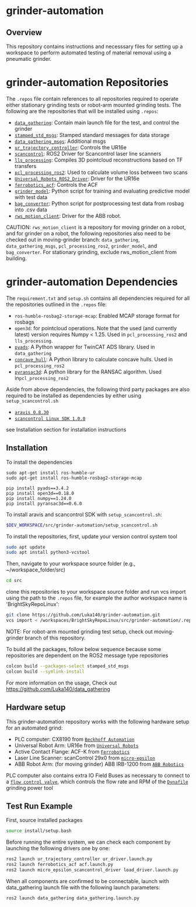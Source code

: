 # grinder-automation

## Overview
This repository contains instructions and necesssary files for setting up a workspace to perform automated testing of material removal using a pneumatic grinder. 

# grinder-automation Repositories
The `.repos` file contain references to all repositories required to operate either stationary grinding tests or robot-arm mounted grinding tests.
The following are the repositories that will be installed using `.repos`: 
- [`data_gathering`](https://github.com/Luka140/data_gathering): Contain main launch file for the test, and control the grinder
- [`stamped_std_msgs`](https://github.com/Luka140/stamped_std_msgs/tree/main): Stamped standard messages for data storage
- [`data_gathering_msgs`](https://github.com/Luka140/data_gathering_msgs): Additional msgs
- [`ur_trajectory_controller`](https://github.com/Luka140/ur_trajectory_controller): Controls the UR16e
- [`scancontrol`](https://github.com/Luka140/scancontrol/tree/ros2-devel): ROS2 Driver for Scancontrol laser line scanners
- [`lls_processing`](https://github.com/Luka140/lls_processing): Compiles 3D pointcloud reconstructions based on TF transfers
- [`pcl_processing_ros2`](https://github.com/panin-anan/pcl_processing_ros2/tree/main): Used to calculate volume loss between two scans
- [`Universal_Robots_ROS2_Driver`](https://github.com/UniversalRobots/Universal_Robots_ROS2_Driver/tree/humble): Driver for the UR16e
- [`ferrobotics_acf`](https://github.com/Luka140/ferrobotics_acf/tree/humble): Controls the ACF
- [`grinder_model`](https://github.com/panin-anan/grinder_model): Python script for training and evaluating predictive model with test data
- [`bag_converter`](https://github.com/Luka140/bag_converter): Python script for postprocessing test data from rosbag into .csv data
- [`rws_motion_client`](https://github.com/Luka140/rws_motion_client): Driver for the ABB robot.

CAUTION: `rws_motion_client` is a repository for moving grinder on a robot, and for grinder on a robot, the following repositories also need to be checked out in moving-grinder branch: 
`data_gathering`, `data_gathering_msgs`, `pcl_processing_ros2`, `grinder_model`, and `bag_converter`. For stationary grinding, exclude rws_motion_client from building.


# grinder-automation Dependencies
The `requirement.txt` and `setup.sh` contains all dependencies required for all the repositories outlined in the `.repos` file:

- `ros-humble-rosbag2-storage-mcap`: Enabled MCAP storage format for rosbags
- `open3d`: for pointcloud operations. Note that the used (and currently latest) version requires Numpy < 1.25. Used in `pcl_processing_ros2` and `lls_processing`.
- [`pyads`](https://github.com/stlehmann/pyads): A Python wrapper for TwinCAT ADS library. Used in `data_gathering`
- [`concave_hull`](https://github.com/panin-anan/concave_hull): A Python library to calculate concave hulls. Used in `pcl_processing_ros2`
- [`pyransac3d`](https://github.com/leomariga/pyRANSAC-3D): A python library for the RANSAC algorithm. Used in`pcl_processing_ros2`

Aside from above dependencies, the following third party packages are also required to be installed as dependencies by either using `setup_scancontrol.sh`

- [`aravis 0.8.30`](https://github.com/AravisProject/aravis/releases/download/0.8.30/aravis-0.8.30.tar.xz)
- [`scancontrol Linux SDK 1.0.0`](https://software.micro-epsilon.com/scanCONTROL-Linux-SDK-1-0-0.zip)

see Installation section for installation instructions

## Installation

To install the dependencies
```
sudo apt-get install ros-humble-ur
sudo apt-get install ros-humble-rosbag2-storage-mcap

pip install pyads==3.4.2
pip install open3d==0.18.0
pip install numpy==1.24.0
pip install pyransac3d==0.6.0
```

To install aravis and scancontrol SDK with `setup_scancontrol.sh`:

```bash
$DEV_WORKSPACE/src/grinder-automation/setup_scancontrol.sh 
```

To install the repositories, first, update your version control system tool
```bash
sudo apt update
sudo apt install python3-vcstool
```

Then, navigate to your workspace source folder (e.g., ~/workspace_folder/src)
```bash
cd src
```

clone this repositories to your workspace source folder
and run vcs import using the path to the `.repos` file, for example the author workspace name is 'BrightSkyRepoLinux':
```bash
git clone https://github.com/Luka140/grinder-automation.git
vcs import < /workspaces/BrightSkyRepoLinux/src/grinder-automation/.repos
```

NOTE: For robot-arm mounted grinding test setup, check out moving-grinder branch of this repository.


To build all the packages, follow below sequence because some repositories are dependent on the ROS2 message type repositories

```bash
colcon build --packages-select stamped_std_msgs
colcon build --symlink-install
```

For more information on the usage, Check out https://github.com/Luka140/data_gathering

## Hardware setup
This grinder-automation repository works with the following hardware setup for an automated grind:

- PLC computer: CX8190 from [`Beckhoff Automation`](https://www.beckhoff.com/en-en/products/ipc/embedded-pcs/cx8100-arm-r-cortex-r-a9/cx8190.html)
- Universal Robot Arm: UR16e from [`Universal Robots`](https://www.universal-robots.com/products/ur16e/)
- Active Contact Flange: ACF-K from [`Ferrobotics`](https://www.ferrobotics.com/en/services/products/active-contact-flange-kit/)
- Laser Line Scanner: scanControl 29x0 from [`micro-epsilon`](https://www.micro-epsilon.com/2d-3d-measurement/laser-profile-scanners/scancontrol-29x0/?sLang=en) 
- ABB Robot Arm: (for moving grinder) ABB IRB-1200 from [`ABB Robotics`](https://new.abb.com/products/robotics/robots/articulated-robots/irb-1200)

PLC computer also contains extra IO Field Buses as necessary to connect to a [`flow control valve`](https://www.festo.com/us/en/a/8041715/), which controls the flow rate and RPM of the [`Dynafile`](https://www17.dynabrade.com/get-manual.php?c=PD01.73R) grinding power tool

## Test Run Example

First, source installed packages
```bash
source install/setup.bash
```

Before running the entire system, we can check each component by launching the following drivers one by one:

```bash
ros2 launch ur_trajectory_controller ur_driver.launch.py
ros2 launch ferrobotics_acf acf.launch.py
ros2 launch micro_epsilon_scancontrol_driver load_driver.launch.py
```

When all components are confirmed to be connectable, launch with data_gathering launch file with the following launch parameters:

```bash
ros2 launch data_gathering data_gathering.launch.py
```



